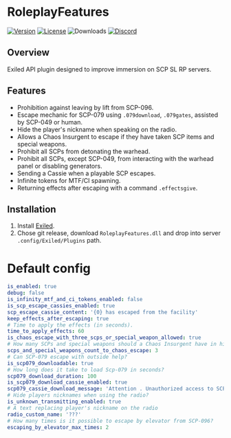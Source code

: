 # RoleplayFeatures

[![Version](https://img.shields.io/github/v/release/BIBlical33/RoleplayFeatures?sort=semver&style=flat-square&color=8DBBE9&label=Version)]()
[![License](https://img.shields.io/badge/License-CC%20BY%E2%80%93SA%203.0-df967f?style=flat-square)]()
![Downloads](https://img.shields.io/github/downloads/BIBlical33/RoleplayFeatures/total?label=downloads&color=orange)
[![Discord](https://img.shields.io/badge/Discord-Support-7289DA?style=for-the-badge&logo=discord)](https://discord.gg/bHXRudyhtu)

## Overview
Exiled API plugin designed to improve immersion on SCP SL RP servers.

## Features
- Prohibition against leaving by lift from SCP-096.
- Escape mechanic for SCP-079 using `.079download`, `.079gates`, assisted by SCP-049 or human.
- Hide the player's nickname when speaking on the radio.
- Allows a Chaos Insurgent to escape if they have taken SCP items and special weapons.
- Prohibit all SCPs from detonating the warhead.
- Prohibit all SCPs, except SCP-049, from interacting with the warhead panel or disabling generators.
- Sending a Cassie when a playable SCP escapes.
- Infinite tokens for MTF/CI spawning.
- Returning effects after escaping with a command `.effectsgive`.


## Installation
1. Install [Exiled](https://github.com/ExSLMod-Team/EXILED).
2. Chose git release, download `RoleplayFeatures.dll` and drop into server `.config/Exiled/Plugins` path.
 
# Default config
```yaml
is_enabled: true
debug: false
is_infinity_mtf_and_ci_tokens_enabled: false
is_scp_escape_cassies_enabled: true
scp_escape_cassie_content: '{0} has escaped from the facility'
keep_effects_after_escaping: true
# Time to apply the effects (in seconds).
time_to_apply_effects: 60
is_chaos_escape_with_three_scps_or_special_weapon_allowed: true
# How many SCPs and special weapons should a Chaos Insurgent have in his inventory to escape?
scps_and_special_weapons_count_to_chaos_escape: 3
# Can SCP-079 escape with outside help?
is_scp079_downloadable: true
# How long does it take to load Scp-079 in seconds?
scp079_download_duration: 100
is_scp079_download_cassie_enabled: true
scp079_cassie_download_message: 'Attention . Unauthorized access to SCP 0 7 9 containment chamber has been detected . Security check requires'
# Hide players nicknames when using the radio?
is_unknown_transmitting_enabled: true
# A text replacing player's nickname on the radio
radio_custom_name: '???'
# How many times is it possible to escape by elevator from SCP-096?
escaping_by_elevator_max_times: 2
```
